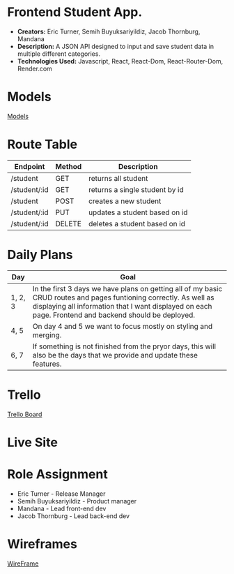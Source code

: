 # Frontend Student App.
- **Creators:** Eric Turner, Semih Buyuksariyildiz, Jacob Thornburg, Mandana
- **Description:** A JSON API designed to input and save student data in multiple different categories.
- **Technologies Used:** Javascript, React, React-Dom, React-Router-Dom, Render.com



# Models
[Models](https://imgur.com/a/aF9Kzqr)

# Route Table
| Endpoint | Method | Description |
|----------|--------|-------------|
| /student | GET | returns all student |
| /student/:id | GET | returns a single student by id |
| /student | POST | creates a new student|
| /student/:id | PUT | updates a student based on id |
| /student/:id | DELETE | deletes a student based on id |

# Daily Plans
| Day | Goal |
|-----|------|
| 1, 2, 3| In the first 3 days we have plans on getting all of my basic CRUD routes and pages funtioning correctly. As well as displaying all information that I want displayed on each page. Frontend and backend should be deployed.|
| 4, 5 | On day 4 and 5 we want to focus mostly on styling and merging.|
| 6, 7 |    If something is not finished from the pryor days, this will also be the days that we provide and update these features.| 

# Trello
[Trello Board](https://trello.com/invite/b/TShlunOt/ATTI0abf7e210b87e1d3b034e179b2b71de6AFACF11D/student-tracker-project)

# Live Site


# Role Assignment
- Eric Turner - Release Manager
- Semih Buyuksariyildiz - Product manager
- Mandana - Lead front-end dev
- Jacob Thornburg - Lead back-end dev

# Wireframes
[WireFrame](https://docs.google.com/drawings/d/1vlHFFLUVstVfH6cwCjN77KvHYL-q8tFIVCyOIGlOejo/edit?usp=sharing)
